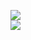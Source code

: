 [![](https://img.shields.io/badge/Made%20With-Github%20Spray-lightgrey.svg?style=for-the-badge&logo=github)](https://github.com/Annihil/github-spray#10304)  
[![](https://i.imgur.com/2DrTn0Z.gif)](https://github.com/Annihil/github-spray)